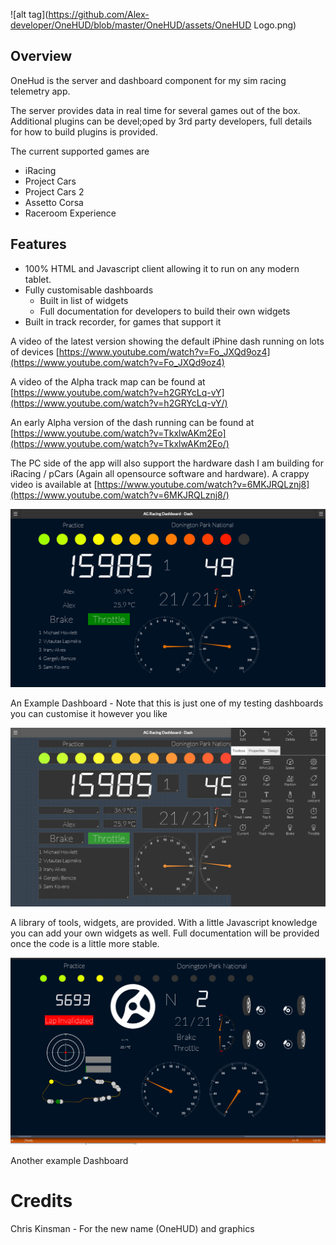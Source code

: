 
![alt tag](https://github.com/Alex-developer/OneHUD/blob/master/OneHUD/assets/OneHUD Logo.png)

## Overview

OneHud is the server and dashboard component for my sim racing telemetry app.

The server provides data in real time for several games out of the box. Additional plugins can be devel;oped by 3rd party developers, full details for how to build plugins is provided.

The current supported games are

- iRacing
- Project Cars
- Project Cars 2
- Assetto Corsa
- Raceroom Experience

## Features

- 100% HTML and Javascript client allowing it to run on any modern tablet. 
- Fully customisable dashboards
  - Built in list of widgets
  - Full documentation for developers to build their own widgets
- Built in track recorder, for games that support it


A video of the latest version showing the default iPhine dash running on lots of devices [https://www.youtube.com/watch?v=Fo_JXQd9oz4](https://www.youtube.com/watch?v=Fo_JXQd9oz4)

A video of the Alpha track map can be found at  [https://www.youtube.com/watch?v=h2GRYcLq-vY](https://www.youtube.com/watch?v=h2GRYcLq-vY/)

An early Alpha version of the dash running can be found at [https://www.youtube.com/watch?v=TkxlwAKm2Eo](https://www.youtube.com/watch?v=TkxlwAKm2Eo/)

The PC side of the app will also support the hardware dash I am building for iRacing / pCars (Again all opensource software and hardware). A crappy video is available at [https://www.youtube.com/watch?v=6MKJRQLznj8](https://www.youtube.com/watch?v=6MKJRQLznj8/)


![Dashboard](/Screenshots/home.png)

An Example Dashboard - Note that this is just one of my testing dashboards you can customise it however you like

![Toolbox](/Screenshots/toolbox.png)

A library of tools, widgets, are provided. With a little Javascript knowledge you can add your own widgets as well. Full documentation will be provided once the code is a little more stable.

![More](/Screenshots/more.png)

Another example Dashboard



# Credits

Chris Kinsman - For the new name (OneHUD) and graphics
